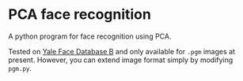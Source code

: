 # PCA face recognition

A python program for face recognition using PCA. 

Tested on [Yale Face Database B](http://vision.ucsd.edu/~leekc/ExtYaleDatabase/ExtYaleB.html) and only available for `.pgm` images at present. However, you can extend image format simply by modifying `pgm.py`.